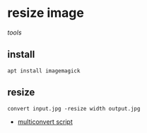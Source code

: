 # resize image

*tools*

## install

```
apt install imagemagick
```

## resize

```
convert input.jpg -resize width output.jpg
```

- [multiconvert script](../_files/compress-images)

